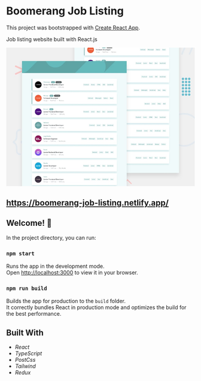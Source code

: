 # Boomerang Job Listing

This project was bootstrapped with [Create React App](https://github.com/facebook/create-react-app).

Job listing website built with React.js

![Design preview for the Easy Bank Website](./desktop-preview.jpg)

## https://boomerang-job-listing.netlify.app/

## Welcome! 👋

In the project directory, you can run:

### `npm start`

Runs the app in the development mode.\
Open [http://localhost:3000](http://localhost:3000) to view it in your browser.

### `npm run build`

Builds the app for production to the `build` folder.\
It correctly bundles React in production mode and optimizes the build for the best performance.

## Built With
* *React*
* *TypeScript*
* *PostCss*
* *Tailwind*
* *Redux*
